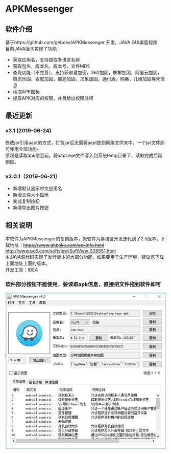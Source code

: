 # APKMessenger
## 软件介绍
基于https://github.com/ghboke/APKMessenger 开发，JAVA GUI桌面程序  
目前JAVA版本实现了功能：  
* 获取应用名，支持提取多语言名称  
* 获取包名，版本名，版本号，文件MD5  
* 查壳功能（不完善），支持获取爱加密，360加固，梆梆加固，阿里云加固，腾讯乐固，百度加固，娜迦加固，顶象加固，通付盾，网秦，几维加固等壳信息  
* 读取APK图标  
* 提取APK对应的权限，并且给出权限注释 

## 最近更新
### v3.1 (2019-06-24)
修改jar引用aapt的方式，打包jar后无需将aapt放到同级文件夹中，一个jar文件即可使用全部功能~  
原理是读取apk信息前，将aapt.exe文件写入到系统temp目录下，读取完成后再删除。
### v3.0.1（2019-06-21）
* 新增默认显示中文应用名  
* 新增文件大小显示  
* 完成复制按钮  
* 新增导出图片按钮

## 相关说明  
本软件为APKMessenger的复刻版本，原软件为易语言开发迭代到了2.5版本，下载地址：<s>https://www.ghboke.com/apkinfo.html</s> http://www.pc6.com/softview/SoftView_538551.html  
本JAVA源代码实现了发行版本的大部分功能，如果要用于生产环境，建议您下载上面地址上面的版本。  
开发工具：IDEA  

### 软件部分按钮不能使用，要读取apk信息，直接把文件拖到软件即可
![img](https://github.com/g19980115/APKMessenger/blob/master/apkmessenger1.png)

  
